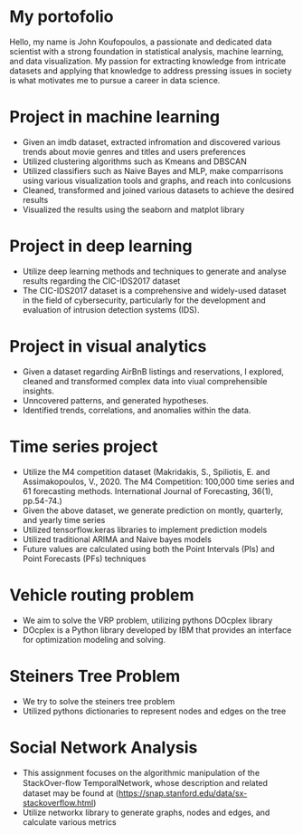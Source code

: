 
# My portofolio
Hello, my name is John Koufopoulos, a passionate and dedicated data scientist with a strong foundation in statistical analysis, machine learning, and data visualization. My passion for extracting knowledge from intricate datasets and applying that knowledge to address pressing issues in society is what motivates me to pursue a career in data science.

# Project in machine learning
* Given an imdb dataset, extracted infromation and discovered various trends about movie genres and titles and users preferences
* Utilized clustering algorithms such as Kmeans and DBSCAN
* Utilized classifiers such as Naive Bayes and MLP, make comparrisons using various visualization tools and graphs, and reach into conlcusions
* Cleaned, transformed and joined various datasets to achieve the desired results
* Visualized the results using the seaborn and matplot library

# Project in deep learning
* Utilize deep learning methods and techniques to generate and analyse results regarding the CIC-IDS2017 dataset
* The CIC-IDS2017 dataset is a comprehensive and widely-used dataset in the field of cybersecurity, particularly for the development and evaluation of intrusion detection systems (IDS).

# Project in visual analytics
* Given a dataset regarding AirBnB listings and reservations, I explored, cleaned and transformed complex data into viual comprehensible insights.
* Unncovered patterns, and generated hypotheses.
* Identified trends, correlations, and anomalies within the data.

# Time series project
* Utilize the M4 competition dataset (Makridakis, S., Spiliotis, E. and Assimakopoulos, V., 2020. The M4 Competition: 100,000 time series and 61 forecasting methods. International Journal of Forecasting, 36(1), pp.54-74.)
* Given the above dataset, we generate prediction on montly, quarterly, and yearly time series
* Utilized tensorflow.keras libraries to implement prediction models
* Utilized traditional ARIMA and Naive bayes models
* Future values are calculated using both the Point Intervals (PIs) and Point Forecasts (PFs) techniques

# Vehicle routing problem
* We aim to solve the VRP problem, utilizing pythons DOcplex library
* DOcplex is a Python library developed by IBM that provides an interface for optimization modeling and solving.

# Steiners Tree Problem
* We try to solve the steiners tree problem
* Utilized pythons dictionaries to represent nodes and edges on the tree

# Social Network Analysis
* This assignment focuses on the algorithmic manipulation of the StackOver-ﬂow TemporalNetwork, whose description and related dataset may be found at (https://snap.stanford.edu/data/sx-stackoverflow.html)
* Utilize networkx library to generate graphs, nodes and edges, and calculate various metrics
